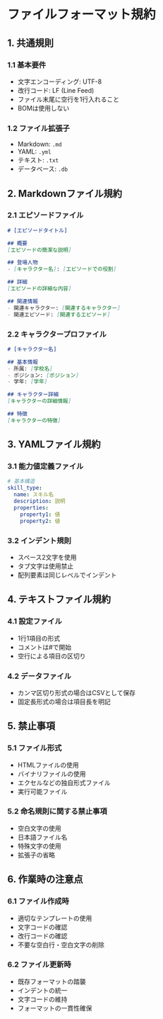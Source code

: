 # ファイルフォーマット規約

## 1. 共通規則

### 1.1 基本要件
- 文字エンコーディング: UTF-8
- 改行コード: LF (Line Feed)
- ファイル末尾に空行を1行入れること
- BOMは使用しない

### 1.2 ファイル拡張子
- Markdown: `.md`
- YAML: `.yml`
- テキスト: `.txt`
- データベース: `.db`

## 2. Markdownファイル規約

### 2.1 エピソードファイル
```markdown
# [エピソードタイトル]

## 概要
[エピソードの簡潔な説明]

## 登場人物
- [キャラクター名]: [エピソードでの役割]

## 詳細
[エピソードの詳細な内容]

## 関連情報
- 関連キャラクター: [関連するキャラクター]
- 関連エピソード: [関連するエピソード]
```

### 2.2 キャラクタープロファイル
```markdown
# [キャラクター名]

## 基本情報
- 所属: [学校名]
- ポジション: [ポジション]
- 学年: [学年]

## キャラクター詳細
[キャラクターの詳細情報]

## 特徴
[キャラクターの特徴]
```

## 3. YAMLファイル規約

### 3.1 能力値定義ファイル
```yaml
# 基本構造
skill_type:
  name: スキル名
  description: 説明
  properties:
    property1: 値
    property2: 値
```

### 3.2 インデント規則
- スペース2文字を使用
- タブ文字は使用禁止
- 配列要素は同じレベルでインデント

## 4. テキストファイル規約

### 4.1 設定ファイル
- 1行1項目の形式
- コメントは#で開始
- 空行による項目の区切り

### 4.2 データファイル
- カンマ区切り形式の場合はCSVとして保存
- 固定長形式の場合は項目長を明記

## 5. 禁止事項

### 5.1 ファイル形式
- HTMLファイルの使用
- バイナリファイルの使用
- エクセルなどの独自形式ファイル
- 実行可能ファイル

### 5.2 命名規則に関する禁止事項
- 空白文字の使用
- 日本語ファイル名
- 特殊文字の使用
- 拡張子の省略

## 6. 作業時の注意点

### 6.1 ファイル作成時
- 適切なテンプレートの使用
- 文字コードの確認
- 改行コードの確認
- 不要な空白行・空白文字の削除

### 6.2 ファイル更新時
- 既存フォーマットの踏襲
- インデントの統一
- 文字コードの維持
- フォーマットの一貫性確保